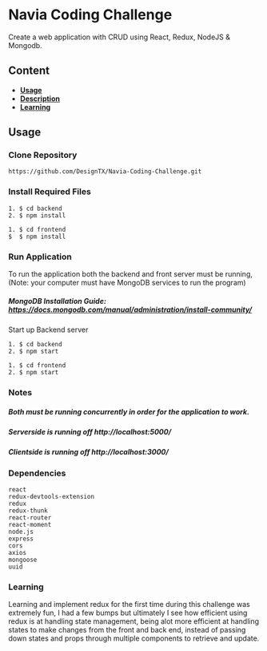# Navia Coding Challenge
Create a web application with CRUD using React, Redux, NodeJS & Mongodb.


## Content
- **[Usage](#usage)**
- **[Description](#description)**
- **[Learning](#learning)**

## <a id="usage"></a>Usage
### Clone Repository
```
https://github.com/DesignTX/Navia-Coding-Challenge.git
```
### Install Required Files
```
1. $ cd backend
2. $ npm install
```

```
1. $ cd frontend
$  $ npm install
```

### Run Application
To run the application both the backend and front server must be running, (Note: your computer must have MongoDB services to run the program)
##### MongoDB Installation Guide: https://docs.mongodb.com/manual/administration/install-community/

Start up Backend server
```
1. $ cd backend
2. $ npm start
```
```
1. $ cd frontend
2. $ npm start
````

### Notes

##### Both must be running concurrently in order for the application to work.

##### Serverside is running off http://localhost:5000/
##### Clientside is running off http://localhost:3000/

### Dependencies
```
react
redux-devtools-extension
redux
redux-thunk
react-router
react-moment
node.js
express
cors
axios
mongoose
uuid
```
### <a id="Learning"></a>Learning
Learning and implement redux for the first time during this challenge was extremely fun, I had a few bumps but ultimately I see how efficient using redux is at handling state management, being alot more efficient at handling states to make changes from the front and back end, instead of passing down states and props through multiple components to retrieve and update.

